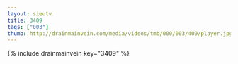 ```yaml
--- 
layout: sieutv
title: 3409
tags: ["003"]
thumb: http://drainmainvein.com/media/videos/tmb/000/003/409/player.jpg
---
```

{% include drainmainvein key="3409" %} 
